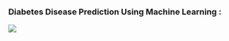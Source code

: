 <h3>Diabetes Disease Prediction Using Machine Learning : </h3>
<img src="https://editor.analyticsvidhya.com/uploads/30738medtec-futuristic-650.jpg" />


